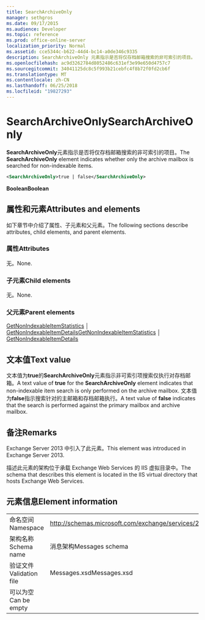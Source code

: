```yaml
---
title: SearchArchiveOnly
manager: sethgros
ms.date: 09/17/2015
ms.audience: Developer
ms.topic: reference
ms.prod: office-online-server
localization_priority: Normal
ms.assetid: cce5344c-b622-44d4-bc14-a0de346c9335
description: SearchArchiveOnly 元素指示是否将仅存档邮箱搜索的非可索引的项目。
ms.openlocfilehash: ac9d3262784d8052486c631ef3e99e650d4757c7
ms.sourcegitcommit: 34041125dc8c5f993b21cebfc4f8b72f0fd2cb6f
ms.translationtype: MT
ms.contentlocale: zh-CN
ms.lasthandoff: 06/25/2018
ms.locfileid: "19827293"
---
```

# <a name="searcharchiveonly"></a><span data-ttu-id="2d000-103">SearchArchiveOnly</span><span class="sxs-lookup"><span data-stu-id="2d000-103">SearchArchiveOnly</span></span>

<span data-ttu-id="2d000-104">**SearchArchiveOnly**元素指示是否将仅存档邮箱搜索的非可索引的项目。</span><span class="sxs-lookup"><span data-stu-id="2d000-104">The **SearchArchiveOnly** element indicates whether only the archive mailbox is searched for non-indexable items.</span></span> 
  
```xml
<SearchArchiveOnly>true | false</SearchArchiveOnly>
```

 <span data-ttu-id="2d000-105">**Boolean**</span><span class="sxs-lookup"><span data-stu-id="2d000-105">**Boolean**</span></span>
## <a name="attributes-and-elements"></a><span data-ttu-id="2d000-106">属性和元素</span><span class="sxs-lookup"><span data-stu-id="2d000-106">Attributes and elements</span></span>

<span data-ttu-id="2d000-107">如下章节中介绍了属性、子元素和父元素。</span><span class="sxs-lookup"><span data-stu-id="2d000-107">The following sections describe attributes, child elements, and parent elements.</span></span>
  
### <a name="attributes"></a><span data-ttu-id="2d000-108">属性</span><span class="sxs-lookup"><span data-stu-id="2d000-108">Attributes</span></span>

<span data-ttu-id="2d000-109">无。</span><span class="sxs-lookup"><span data-stu-id="2d000-109">None.</span></span>
  
### <a name="child-elements"></a><span data-ttu-id="2d000-110">子元素</span><span class="sxs-lookup"><span data-stu-id="2d000-110">Child elements</span></span>

<span data-ttu-id="2d000-111">无。</span><span class="sxs-lookup"><span data-stu-id="2d000-111">None.</span></span>
  
### <a name="parent-elements"></a><span data-ttu-id="2d000-112">父元素</span><span class="sxs-lookup"><span data-stu-id="2d000-112">Parent elements</span></span>

<span data-ttu-id="2d000-113">[GetNonIndexableItemStatistics](getnonindexableitemstatistics.md) │ [GetNonIndexableItemDetails](getnonindexableitemdetails.md)</span><span class="sxs-lookup"><span data-stu-id="2d000-113">[GetNonIndexableItemStatistics](getnonindexableitemstatistics.md) │ [GetNonIndexableItemDetails](getnonindexableitemdetails.md)</span></span>
  
## <a name="text-value"></a><span data-ttu-id="2d000-114">文本值</span><span class="sxs-lookup"><span data-stu-id="2d000-114">Text value</span></span>

<span data-ttu-id="2d000-115">文本值为**true**的**SearchArchiveOnly**元素指示非可索引项搜索仅执行对存档邮箱。</span><span class="sxs-lookup"><span data-stu-id="2d000-115">A text value of **true** for the **SearchArchiveOnly** element indicates that non-indexable item search is only performed on the archive mailbox.</span></span> <span data-ttu-id="2d000-116">文本值为**false**指示搜索针对的主邮箱和存档邮箱执行。</span><span class="sxs-lookup"><span data-stu-id="2d000-116">A text value of **false** indicates that the search is performed against the primary mailbox and archive mailbox.</span></span> 
  
## <a name="remarks"></a><span data-ttu-id="2d000-117">备注</span><span class="sxs-lookup"><span data-stu-id="2d000-117">Remarks</span></span>

<span data-ttu-id="2d000-118">Exchange Server 2013 中引入了此元素。</span><span class="sxs-lookup"><span data-stu-id="2d000-118">This element was introduced in Exchange Server 2013.</span></span>
  
<span data-ttu-id="2d000-119">描述此元素的架构位于承载 Exchange Web Services 的 IIS 虚拟目录中。</span><span class="sxs-lookup"><span data-stu-id="2d000-119">The schema that describes this element is located in the IIS virtual directory that hosts Exchange Web Services.</span></span>
  
## <a name="element-information"></a><span data-ttu-id="2d000-120">元素信息</span><span class="sxs-lookup"><span data-stu-id="2d000-120">Element information</span></span>

|||
|:-----|:-----|
|<span data-ttu-id="2d000-121">命名空间</span><span class="sxs-lookup"><span data-stu-id="2d000-121">Namespace</span></span>  <br/> |http://schemas.microsoft.com/exchange/services/2006/messages  <br/> |
|<span data-ttu-id="2d000-122">架构名称</span><span class="sxs-lookup"><span data-stu-id="2d000-122">Schema name</span></span>  <br/> |<span data-ttu-id="2d000-123">消息架构</span><span class="sxs-lookup"><span data-stu-id="2d000-123">Messages schema</span></span>  <br/> |
|<span data-ttu-id="2d000-124">验证文件</span><span class="sxs-lookup"><span data-stu-id="2d000-124">Validation file</span></span>  <br/> |<span data-ttu-id="2d000-125">Messages.xsd</span><span class="sxs-lookup"><span data-stu-id="2d000-125">Messages.xsd</span></span>  <br/> |
|<span data-ttu-id="2d000-126">可以为空</span><span class="sxs-lookup"><span data-stu-id="2d000-126">Can be empty</span></span>  <br/> ||
   

